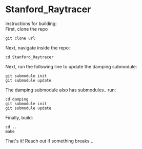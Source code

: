 # Stanford_Raytracer

Instructions for building:  
First, clone the repo 
```terminal
git clone url
``` 

Next, navigate inside the repo: 
``` terminal
cd Stanford_Raytracer
```

Next, run the following line to update the damping submodule:
``` terminal
git submodule init  
git submodule update  
``` 

The damping submodule also has submodules..
run:
``` terminal
cd damping
git submodule init  
git submodule update  
``` 

Finally, build:
``` terminal
cd ..
make
```

That's it! Reach out if something breaks...
